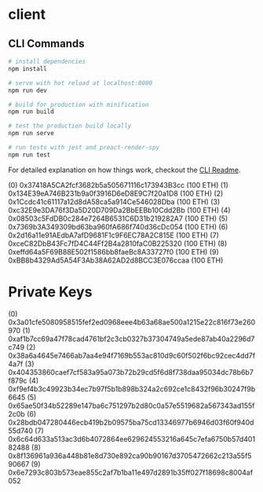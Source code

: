 # client

## CLI Commands

``` bash
# install dependencies
npm install

# serve with hot reload at localhost:8080
npm run dev

# build for production with minification
npm run build

# test the production build locally
npm run serve

# run tests with jest and preact-render-spy 
npm run test
```

For detailed explanation on how things work, checkout the [CLI Readme](https://github.com/developit/preact-cli/blob/master/README.md).

(0) 0x37418A5CA2fcf3682b5a505671116c173943B3cc (100 ETH)
(1) 0x134E39eA746B231b9a0f3916D6eD8E9C7f20a1D8 (100 ETH)
(2) 0x1Ccdc41c61117a12d8dA58ca5a914Ce546028Dba (100 ETH)
(3) 0xc32E9e3DA76f3Da5D20D709Da2BbEEBb10Cdd2Bb (100 ETH)
(4) 0x08503c5FdDB0c284e7264B6531C6D31b219282A7 (100 ETH)
(5) 0x7369b3A349309bd63ba960fA686f740d36cDc054 (100 ETH)
(6) 0x2d16a11e91AEdbA7afD9681F1c9F6EC78A2C815E (100 ETH)
(7) 0xceC82DbB43Fc7fD4C44Ff2B4a2810faC0B225320 (100 ETH)
(8) 0xeffd64a5F69B88E502f1586bb8faeBc8A33727f0 (100 ETH)
(9) 0xBB8b4329Ad5A54F3Ab38A62AD2d8BCC3E076ccaa (100 ETH)

Private Keys
==================
(0) 0x3a01cfe5080958515fef2ed0968eee4b63a68ae500a1215e22c816f73e260970
(1) 0xaf1b7cc69a47f78cad4761bf2c3cb0327b37304749a5ede87ab40a2296d7c749
(2) 0x38a6a4645e7466ab7aa4e94f7169b553ac810d9c60f502f6bc92cec4dd7f4a7f
(3) 0x404353860caef7cf583a95a073b72b29cd5f6d8f738daa95034dc78b6b7f879c
(4) 0xf9ef4b3c49923b34ec7b97f5b1b898b324a2c692ce1c8432f96b30247f9b6645
(5) 0x65ae50f34b52289e147ba6c751297b2d80c0a57e5519682a567343ad155f2c0b
(6) 0x28bdb047280446ecb419b2b09575ba75cd13346977b6946d03f60f940d55d740
(7) 0x6c64d633a513ac3d6b4072864ee629624553216a645c7efa6750b57d40182488
(8) 0x8f136961a936a448b81e8d730e892ca90b90167d3705472662c213a55f590667
(9) 0x6e7293c803b573eae855c2af7b1ba11e497d2891b35ff027f18698c8004af052

